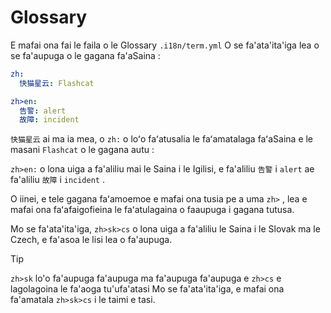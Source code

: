 # Glossary

E mafai ona fai le faila o le Glossary `.i18n/term.yml` O se fa'ata'ita'iga lea o se fa'aupuga o le gagana fa'aSaina :

```yml
zh:
  快猫星云: Flashcat

zh>en:
  告警: alert
  故障: incident
```

`快猫星云` ai ma ia mea, o `zh:` o loʻo faʻatusalia le faʻamatalaga faʻaSaina e le masani `Flashcat` o le gagana autu :

`zh>en:` o lona uiga a fa'aliliu mai le Saina i le Igilisi, e fa'aliliu `告警` i `alert` ae fa'aliliu `故障` i `incident` .

O iinei, e tele gagana faʻamoemoe e mafai ona tusia pe a uma `zh>` , lea e mafai ona faʻafaigofieina le faʻatulagaina o faaupuga i gagana tutusa.

Mo se fa'ata'ita'iga, `zh>sk>cs` o lona uiga a fa'aliliu le Saina i le Slovak ma le Czech, e fa'asoa le lisi lea o fa'aupuga.

> [!TIP]
> `zh>sk` lo'o fa'aupuga fa'aupuga ma fa'aupuga fa'aupuga e `zh>cs` e lagolagoina le fa'aoga tu'ufa'atasi Mo se fa'ata'ita'iga, e mafai ona fa'amatala `zh>sk>cs` i le taimi e tasi.